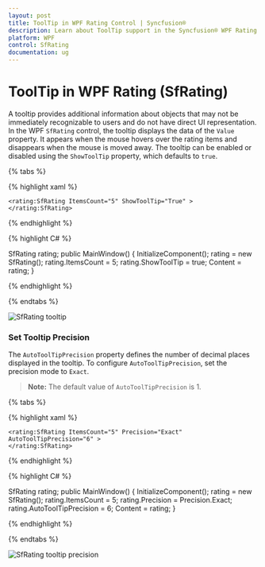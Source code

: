 ```yaml
---
layout: post
title: ToolTip in WPF Rating Control | Syncfusion®
description: Learn about ToolTip support in the Syncfusion® WPF Rating (SfRating) control, including its features and more.
platform: WPF
control: SfRating
documentation: ug
---
```


# ToolTip in WPF Rating (SfRating)

A tooltip provides additional information about objects that may not be immediately recognizable to users and do not have direct UI representation. In the WPF `SfRating` control, the tooltip displays the data of the `Value` property. It appears when the mouse hovers over the rating items and disappears when the mouse is moved away. The tooltip can be enabled or disabled using the `ShowToolTip` property, which defaults to `true`.

{% tabs %}

{% highlight xaml %}

    <rating:SfRating ItemsCount="5" ShowToolTip="True" >
    </rating:SfRating>
	
{% endhighlight %}

{% highlight C# %}

SfRating rating;
public MainWindow()
{
    InitializeComponent();
    rating = new SfRating();
    rating.ItemsCount = 5;
    rating.ShowToolTip = true;
    Content = rating;
}

{% endhighlight %}

{% endtabs %}

![SfRating tooltip](images/ToolTip.png)

### Set Tooltip Precision

The `AutoToolTipPrecision` property defines the number of decimal places displayed in the tooltip. To configure `AutoToolTipPrecision`, set the precision mode to `Exact`.

> **Note:** The default value of `AutoToolTipPrecision` is 1.

{% tabs %}

{% highlight xaml %}

	<rating:SfRating ItemsCount="5" Precision="Exact" AutoToolTipPrecision="6" >
    </rating:SfRating>
	
{% endhighlight %}

{% highlight C# %}

SfRating rating;
public MainWindow()
{
    InitializeComponent();
    rating = new SfRating();
    rating.ItemsCount = 5;
    rating.Precision = Precision.Exact;
    rating.AutoToolTipPrecision = 6;
    Content = rating;
}

{% endhighlight %}

{% endtabs %}

![SfRating tooltip precision](images/toolTipPrecision.png)
